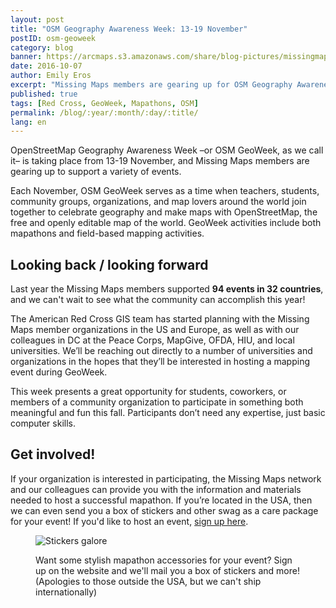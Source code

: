 ```yaml
---
layout: post
title: "OSM Geography Awareness Week: 13-19 November"
postID: osm-geoweek
category: blog
banner: https://arcmaps.s3.amazonaws.com/share/blog-pictures/missingmaps-blog_20161007_banner.png
date: 2016-10-07
author: Emily Eros
excerpt: "Missing Maps members are gearing up for OSM Geography Awareness Week this Novmber, hoping to support over 100 mapathons around the world!"
published: true
tags: [Red Cross, GeoWeek, Mapathons, OSM]
permalink: /blog/:year/:month/:day/:title/
lang: en
---
```


OpenStreetMap Geography Awareness Week –or OSM GeoWeek, as we call it– is taking place from 13-19 November, and Missing Maps members are gearing up to support a variety of events.

Each November, OSM GeoWeek serves as a time when teachers, students, community groups, organizations, and map lovers around the world join together to celebrate geography and make maps with OpenStreetMap, the free and openly editable map of the world. GeoWeek activities include both mapathons and field-based mapping activities.


## Looking back / looking forward

Last year the Missing Maps members supported **94 events in 32 countries**, and we can't wait to see what the community can accomplish this year!

The American Red Cross GIS team has started planning with the Missing Maps member organizations in the US and Europe, as well as with our colleagues in DC at the Peace Corps, MapGive, OFDA, HIU, and local universities. We’ll be reaching out directly to a number of universities and organizations in the hopes that they’ll be interested in hosting a mapping event during GeoWeek.

This week presents a great opportunity for students, coworkers, or members of a community organization to participate in something both meaningful and fun this fall. Participants don’t need any expertise, just basic computer skills.


## Get involved!

If your organization is interested in participating, the Missing Maps network and our colleagues can provide you with the information and materials needed to host a successful mapathon. If you’re located in the USA, then we can even send you a box of stickers and other swag as a care package for your event! If you'd like to host an event, [sign up here](https://docs.google.com/forms/d/1SG9DW7ZyEC9Vf78RbApUfBYAQPSIReyxbupGJPCqjtw/viewform?edit_requested=true).

<figure>
<img src="https://arcmaps.s3.amazonaws.com/share/blog-pictures/missingmaps-blog_20161007_swag.png" alt="Stickers galore">
<p class="caption">Want some stylish mapathon accessories for your event? Sign up on the website and we'll mail you a box of stickers and more! (Apologies to those outside the USA, but we can't ship internationally)</p>
</figure>
